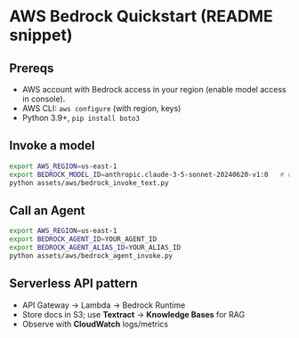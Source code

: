 # AWS Bedrock Quickstart (README snippet)

## Prereqs
- AWS account with Bedrock access in your region (enable model access in console).
- AWS CLI: `aws configure` (with region, keys)  
- Python 3.9+, `pip install boto3`

## Invoke a model
```bash
export AWS_REGION=us-east-1
export BEDROCK_MODEL_ID=anthropic.claude-3-5-sonnet-20240620-v1:0   # example, change if needed
python assets/aws/bedrock_invoke_text.py
```

## Call an Agent
```bash
export AWS_REGION=us-east-1
export BEDROCK_AGENT_ID=YOUR_AGENT_ID
export BEDROCK_AGENT_ALIAS_ID=YOUR_ALIAS_ID
python assets/aws/bedrock_agent_invoke.py
```

## Serverless API pattern
- API Gateway → Lambda → Bedrock Runtime
- Store docs in S3; use **Textract** → **Knowledge Bases** for RAG
- Observe with **CloudWatch** logs/metrics
